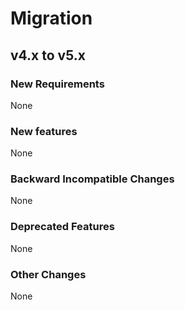 # Migration

## v4.x to v5.x

### New Requirements

None

### New features

None

### Backward Incompatible Changes

None

### Deprecated Features

None

### Other Changes

None
